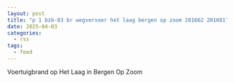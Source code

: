 ```yaml
---
layout: post
title: "p 1 bzb-03 br wegvervoer het laag bergen op zoom 201662 201681"
date: 2025-04-03
categories: 
  - rss
tags: 
  - feed
---
```


Voertuigbrand op Het Laag in Bergen Op Zoom
